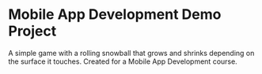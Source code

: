 # Mobile App Development Demo Project
 A simple game with a rolling snowball that grows and shrinks depending on the surface it touches. Created for a Mobile App Development course.
